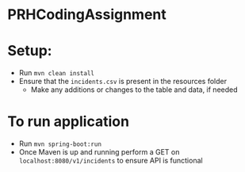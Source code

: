 # PRHCodingAssignment

# Setup:
- Run `mvn clean install`
- Ensure that the `incidents.csv` is present in the resources folder
  - Make any additions or changes to the table and data, if needed

# To run application
- Run `mvn spring-boot:run`
- Once Maven is up and running perform a GET on `localhost:8080/v1/incidents` to ensure API is functional